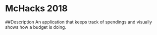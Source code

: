 # McHacks 2018
##Description
An application that keeps track of spendings and visually shows how a budget is doing.
